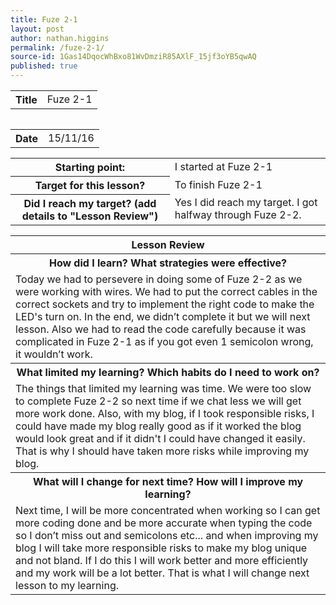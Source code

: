 ```yaml
---
title: Fuze 2-1
layout: post
author: nathan.higgins
permalink: /fuze-2-1/
source-id: 1Gas14DqocWhBxo81WvDmziR85AXlF_15jf3oYB5qwAQ
published: true
---
```

<table>
  <tr>
    <th>Title</th>
    <td>Fuze 2-1</td>
  <tr>
<table>

<table>
  <tr>
    <th>Date</th>
    <td>15/11/16</td>
  </tr>
</table>


<table>
  <tr>
    <th>Starting point:</th>
    <td>I started at Fuze 2-1</td>
  </tr>
  <tr>
    <th>Target for this lesson?</th>
    <td>To finish Fuze 2-1</td>
  </tr>
  <tr>
    <th>Did I reach my target? 
(add details to "Lesson Review")</th>
    <td> Yes I did reach my target. I got halfway through Fuze 2-2.</td>
  </tr>
</table>


<table>
  <tr>
    <th>Lesson Review</th>
  </tr>
  <tr>
    <th>How did I learn? What strategies were effective? </th>
  </tr>
  <tr>
    <td>Today we had to persevere in doing some of Fuze 2-2 as we were working with wires. We had to put the correct cables in the correct sockets and try to implement the right code to make the LED's turn on. In the end, we didn’t complete it but we will next lesson.  Also we had to read the code carefully because it was complicated in  Fuze 2-1 as if you got even 1 semicolon wrong, it wouldn’t work.</td>
  </tr>
  <tr>
    <th>What limited my learning? Which habits do I need to work on? </th>
  </tr>
  <tr>
    <td>The things that limited my learning was time. We were too slow to complete Fuze 2-2 so next time if we chat less we will get more work done. Also, with my blog, if I took responsible risks, I could have made my blog really good as if it worked the blog would look great and if it didn't I could have changed it easily.  That is why I should have taken more risks while improving my blog.</td>
  </tr>
  <tr>
    <th>What will I change for next time? How will I improve my learning?</th>
  </tr>
  <tr>
    <td>Next time, I will be more concentrated when working so I can get more coding done and be more accurate when typing the code so I don’t miss out and semicolons etc... and when improving my blog I will take more responsible risks to make my blog unique and not bland. If I do this I will work better and more efficiently and my work will be a lot better. That is what I will change next lesson to my learning.</td>
  </tr>
</table>



